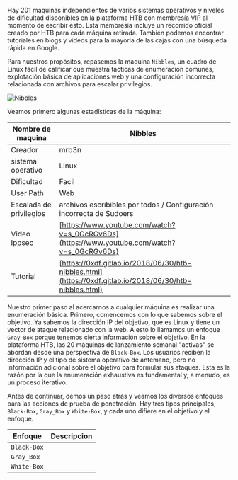 Hay 201 maquinas independientes de varios sistemas operativos y niveles de dificultad disponibles en la plataforma HTB con membresía VIP al momento de escribir esto. Esta membresía incluye un recorrido oficial creado por HTB para cada máquina retirada. También podemos encontrar tutoriales en blogs y videos para la mayoría de las cajas con una búsqueda rápida en Google.

Para nuestros propósitos, repasemos la maquina `Nibbles`, un cuadro de Linux fácil de calificar que muestra tácticas de enumeración comunes, explotación básica de aplicaciones web y una configuración incorrecta relacionada con archivos para escalar privilegios.

![Nibbles](https://academy.hackthebox.com/storage/modules/77/nibbles_card.png)

Veamos primero algunas estadísticas de la máquina:

|Nombre de maquina|Nibbles|
|--|--|
|Creador| mrb3n|
| sistema operativo | Linux |
| Dificultad | Facil |
| User Path | Web |
| Escalada de privilegios | archivos escribibles por todos / Configuración incorrecta de Sudoers |
| Video Ippsec | [https://www.youtube.com/watch?v=s_0GcRGv6Ds](https://www.youtube.com/watch?v=s_0GcRGv6Ds)|
| Tutorial | [https://0xdf.gitlab.io/2018/06/30/htb-nibbles.html](https://0xdf.gitlab.io/2018/06/30/htb-nibbles.html) |

Nuestro primer paso al acercarnos a cualquier máquina es realizar una enumeración básica. Primero, comencemos con lo que sabemos sobre el objetivo. Ya sabemos la dirección IP del objetivo, que es Linux y tiene un vector de ataque relacionado con la web. A esto lo llamamos un enfoque `Gray-Box` porque tenemos cierta información sobre el objetivo. En la plataforma HTB, las 20 máquinas de lanzamiento semanal "activas" se abordan desde una perspectiva de `Black-Box`. Los usuarios reciben la dirección IP y el tipo de sistema operativo de antemano, pero no información adicional sobre el objetivo para formular sus ataques. Esta es la razón por la que la enumeración exhaustiva es fundamental y, a menudo, es un proceso iterativo.

Antes de continuar, demos un paso atrás y veamos los diversos enfoques para las acciones de prueba de penetración. Hay tres tipos principales, `Black-Box`, `Gray_Box` y `White-Box`, y cada uno difiere en el objetivo y el enfoque.

| Enfoque | Descripcion |
| -- | -- |
| `Black-Box` |
| `Gray_Box` |
| `White-Box` |
